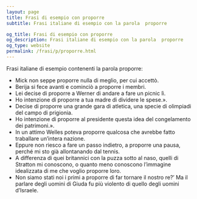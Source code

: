 ```yaml
---
layout: page
title: Frasi di esempio con proporre 
subtitle: Frasi italiane di esempio con la parola  proporre

og_title: Frasi di esempio con proporre 
og_description: Frasi italiane di esempio con la parola  proporre
og_type: website
permalink: /frasi/p/proporre.html
---
```


Frasi italiane di esempio contenenti la parola proporre:


- Mick non seppe proporre nulla di meglio, per cui accettò.
- Berija si fece avanti e cominciò a proporre i membri.
- Lei decise di proporre a Werner di andare a fare un picnic lì.
- Ho intenzione di proporre a tua madre di dividere le spese.».
- Decise di proporre una grande gara di atletica, una specie di olimpiadi del campo di prigionia.
- Ho intenzione di proporre al presidente questa idea del congelamento dei patrimoni.».
- In un attimo Welles poteva proporre qualcosa che avrebbe fatto traballare un’intera nazione.
- Eppure non riesco a fare un passo indietro, a proporre una pausa, perché mi sto già allontanando dal tennis.
- A differenza di quei britannici con la puzza sotto al naso, quelli di Stratton mi conoscono, o quanto meno conoscono l’immagine idealizzata di me che voglio proporre loro.
- Non siamo stati noi i primi a proporre di far tornare il nostro re?’ Ma il parlare degli uomini di Giuda fu più violento di quello degli uomini d’Israele.
